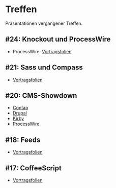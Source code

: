 # Treffen

Präsentationen vergangener Treffen.

## #24: Knockout und ProcessWire

* ProcessWire: [Vortragsfolien](http://wdcmdresden.github.com/treffen/24-knockout-und-processwire/processwire/)

## #21: Sass und Compass

* [Vortragsfolien](http://wdcmdresden.github.com/treffen/21-sass-and-compass)

## #20: CMS-Showdown

* [Contao](http://wdcmdresden.github.com/treffen/20-cms-showdown/contao)
* [Drupal](http://wdcmdresden.github.com/treffen/20-cms-showdown/drupal)
* [Kirby](http://wdcmdresden.github.com/treffen/20-cms-showdown/kirby)
* [ProcessWire](http://wdcmdresden.github.com/treffen/20-cms-showdown/processwire)

## #18: Feeds

* [Vortragsfolien](http://wdcmdresden.github.com/treffen/18-feeds)

## #17: CoffeeScript

* [Vortragsfolien](http://wdcmdresden.github.com/treffen/17-coffeescript/)
